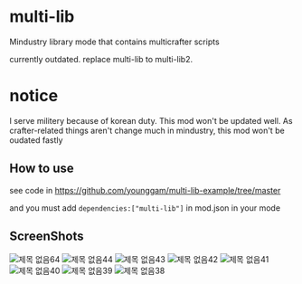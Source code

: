 # multi-lib
Mindustry library mode that contains multicrafter scripts


currently outdated. replace multi-lib to multi-lib2.

# notice
I serve militery because of korean duty. This mod won't be updated well.
As crafter-related things aren't change much in mindustry, this mod won't be oudated fastly

How to use
----------
see code in
https://github.com/younggam/multi-lib-example/tree/master

and you must add ```dependencies:["multi-lib"]``` in mod.json in your mode


ScreenShots
-----------
![제목 없음64](https://user-images.githubusercontent.com/61054554/78982290-c5905680-7b5c-11ea-9384-0b784f958ba8.png)
![제목 없음44](https://user-images.githubusercontent.com/61054554/78659489-9a142e80-7906-11ea-9e55-ab363c3fd970.png)
![제목 없음43](https://user-images.githubusercontent.com/61054554/78659495-9bddf200-7906-11ea-88a2-e68afd092dc9.png)
![제목 없음42](https://user-images.githubusercontent.com/61054554/78659501-9d0f1f00-7906-11ea-9ecc-abab9aaec827.png)
![제목 없음41](https://user-images.githubusercontent.com/61054554/78659511-9ed8e280-7906-11ea-901e-ab6195aa2355.png)
![제목 없음40](https://user-images.githubusercontent.com/61054554/78659515-a13b3c80-7906-11ea-844c-7ef07ac00f82.png)
![제목 없음39](https://user-images.githubusercontent.com/61054554/78659519-a3050000-7906-11ea-837f-d07777082424.png)
![제목 없음38](https://user-images.githubusercontent.com/61054554/78659526-a4cec380-7906-11ea-881a-d8fd8b57f6af.png)
